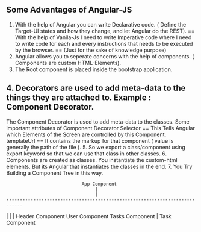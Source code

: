 ## Some Advantages of Angular-JS
1. With the help of Angular you can write Declarative code. ( Define the Target-UI states and how they change, and let Angular do the REST).
 == With the help of Vanila-Js I need to write Imperative code where I need to write code for each and every instructions that needs to be executed by the browser. == (Just for the sake of knowledge purpose)
2. Angular allows you to seperate concerns with the help of components. ( Components are custom HTML-Elements).
3. The Root component is placed inside the bootstrap application. 
## 4. Decorators are used to add meta-data to the things they are attached to. Example : Component Decorator.
   The Component Decorator is used to add meta-data to the classes.
   Some important attributes of Component Decorator
   	Selector == This Tells Angular which Elements of the Screen are controlled by this Component.
   	templateUrl == It contains the markup for that component ( value is generally the path of the file ).
5. So we export a class/component using export keyword so that we can use that class in other classes.
6. Components are created as classes. You instantiate the custom-html elements. But its Angular that instantiates
   the classes in the end. 
7. You Try Building a Component Tree in this way.
 				
 					            App Component
 					                 |
 					                 |
 	----------------------------------------------------------------------------
   |                                |                                           |
   Header Component           User Component                                 Tasks Component
   																				|
   																			 Task Component 